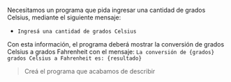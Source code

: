 Necesitamos un programa que pida ingresar una cantidad de grados Celsius, mediante el siguiente mensaje:

*  `Ingresá una cantidad de grados Celsius`

 Con esta información, el programa deberá mostrar la conversión de grados Celsius a grados Fahrenheit con el mensaje: `La conversión de {grados} grados Celsius a Fahrenheit es: {resultado}`
 
> Creá el programa que acabamos de describir

<style>
  .mu-browser {
    display: none;
  }
</style>